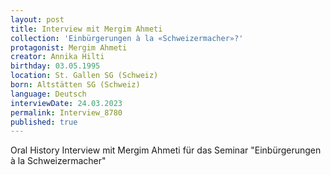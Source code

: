 ```yaml
---
layout: post
title: Interview mit Mergim Ahmeti
collection: 'Einbürgerungen à la «Schweizermacher»?'
protagonist: Mergim Ahmeti
creator: Annika Hilti
birthday: 03.05.1995
location: St. Gallen SG (Schweiz)
born: Altstätten SG (Schweiz)
language: Deutsch
interviewDate: 24.03.2023
permalink: Interview_8780
published: true
---
```

Oral History Interview mit Mergim Ahmeti für das Seminar "Einbürgerungen à la Schweizermacher"